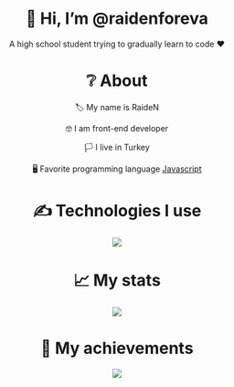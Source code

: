 <div align="center">
<h1> 👋 Hi, I’m @raidenforeva </h1>
<p> A high school student trying to gradually learn to code ❤ </p>
  
<h1> ❔ About </h1>
  <p> 🏷 My name is RaideN </p>
  <p> 🤓 I am front-end developer </p>
  <p> 🏳 I live in Turkey </p>
  <p> 🖥 Favorite programming language <a href="https://tr.wikipedia.org/wiki/JavaScript"> Javascript </a> </p>


<h1> ✍ Technologies I use </h1>
<img src="https://skillicons.dev/icons?i=js,ts,cs,react,nodejs,mongodb,html,css,vscode,atom,discord&theme=dark" />

<h1> 📈 My stats </h1>
<img src="https://github-readme-stats.vercel.app/api?username=raidenforeva&show_icons=true&theme=dark" />

<h1> 💎 My achievements </h1>
<img src="https://github-profile-trophy.vercel.app/?username=raidenforeva&theme=onedark" />
